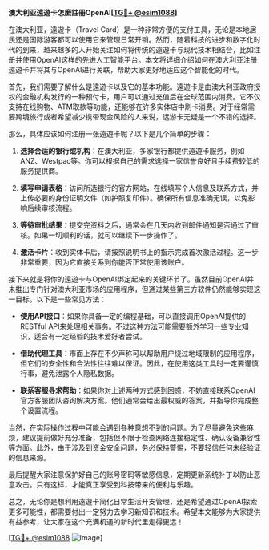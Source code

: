 **澳大利亚遠遊卡怎麽註冊OpenAI[[TG💪+ @esim1088](https://t.me/s/esim1088)]**

在澳大利亚，遠遊卡（Travel Card）是一种非常方便的支付工具，无论是本地居民还是国际游客都可以使用它来管理日常开销。然而，随着科技的进步和数字化时代的到来，越来越多的人开始关注如何将传统的遠遊卡与现代技术相结合，比如注册并使用OpenAI这样的先进人工智能平台。本文将详细介绍如何在澳大利亚注册遠遊卡并将其与OpenAI进行关联，帮助大家更好地适应这个智能化的时代。

首先，我们需要了解什么是遠遊卡以及它的基本功能。遠遊卡是由澳大利亚政府授权的金融机构发行的一种预付卡，用户可以通过充值后在全球范围内消费。它不仅支持在线购物、ATM取款等功能，还能够在许多实体店中刷卡消费。对于经常需要跨境旅行或者希望减少携带现金风险的人来说，远游卡无疑是一个不错的选择。

那么，具体应该如何注册一张遠遊卡呢？以下是几个简单的步骤：

1. **选择合适的银行或机构**：在澳大利亚，多家银行都提供遠遊卡服务，例如ANZ、Westpac等。你可以根据自己的需求选择一家信誉良好且手续费较低的服务提供商。
   
2. **填写申请表格**：访问所选银行的官方网站，在线填写个人信息及联系方式，并上传必要的身份证明文件（如护照复印件）。确保所有信息准确无误，以免影响后续审核流程。

3. **等待审批结果**：提交完资料之后，通常会在几天内收到邮件通知是否通过了审核。如果一切顺利的话，就可以继续下一步操作了。

4. **激活卡片**：收到实体卡后，请按照说明书上的指示完成首次激活过程。这一步非常重要，因为它直接关系到你能否正常使用该账户。

接下来就是将你的遠遊卡与OpenAI绑定起来的关键环节了。虽然目前OpenAI并未推出专门针对澳大利亚市场的应用程序，但通过某些第三方软件仍然能够实现这一目标。以下是一些常见方法：

- **使用API接口**：如果你具备一定的编程基础，可以直接调用OpenAI提供的RESTful API来处理相关事务。不过这种方法可能需要额外学习一些专业知识，适合有一定经验的技术爱好者尝试。
  
- **借助代理工具**：市面上存在不少声称可以帮助用户绕过地域限制的应用程序，但它们的安全性和合法性往往难以保证。因此，在使用这类工具时一定要谨慎行事，避免泄露个人隐私数据。

- **联系客服寻求帮助**：如果你对上述两种方式感到困惑，不妨直接联系OpenAI官方客服团队咨询解决方案。他们通常会给出最权威的答案，并指导你完成整个设置流程。

当然，在实际操作过程中可能会遇到各种意想不到的问题。为了尽量避免这些麻烦，建议提前做好充分准备，包括但不限于检查网络连接稳定性、确认设备兼容性等方面。此外，由于涉及到资金安全问题，务必保持警惕，不要轻信任何未经验证的信息来源。

最后提醒大家注意保护好自己的账号密码等敏感信息，定期更新系统补丁以防止恶意攻击。只有这样，才能真正享受到科技带来的便利与乐趣。

总之，无论你是想利用遠遊卡简化日常生活开支管理，还是希望通过OpenAI探索更多可能性，都需要付出一定努力去学习新知识和技术。希望本文能够为大家提供有益参考，让大家在这个充满机遇的新时代里走得更远！

[[TG💪+ @esim1088](https://t.me/s/esim1088) ![Image](https://i.postimg.cc/4NQfJmqS/Snipaste-2025-05-13-00-14-12.png)]